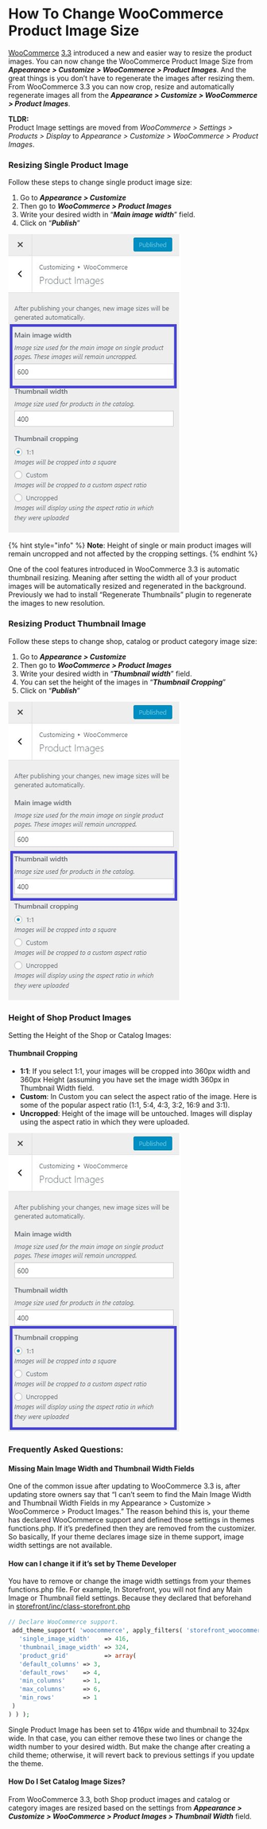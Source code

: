 # How To Change WooCommerce Product Image Size

[WooCommerce](https://woocommerce.com/) [3.3](https://woocommerce.wordpress.com/2017/12/11/wc-3-3-image-size-improvements/) introduced a new and easier way to resize the product images. You can now change the WooCommerce Product Image Size from _**Appearance > Customize > WooCommerce > Product Images**_. And the great things is you don’t have to regenerate the images after resizing them. From WooCommerce 3.3 you can now crop, resize and automatically regenerate images all from the _**Appearance > Customize > WooCommerce > Product Images**_.

**TLDR:**\
Product Image settings are moved from _WooCommerce > Settings > Products > Display_ to _Appearance > Customize > WooCommerce > Product Images_.

### Resizing Single Product Image

Follow these steps to change single product image size:

1. Go to _**Appearance > Customize**_
2. Then go to _**WooCommerce > Product Images**_
3. Write your desired width in “_**Main image width**_” field.
4. Click on “_**Publish**_”

![](../.gitbook/assets/WooCommerce-Single-Product-Image.jpeg)

{% hint style="info" %}
**Note**: Height of single or main product images will remain uncropped and not affected by the cropping settings.
{% endhint %}

One of the cool features introduced in WooCommerce 3.3 is automatic thumbnail resizing. Meaning after setting the width all of your product images will be automatically resized and regenerated in the background. Previously we had to install “Regenerate Thumbnails” plugin to regenerate the images to new resolution.

### Resizing Product Thumbnail Image

Follow these steps to change shop, catalog or product category image size:

1. Go to _**Appearance > Customize**_
2. Then go to _**WooCommerce > Product Images**_
3. Write your desired width in “_**Thumbnail width**_” field.
4. You can set the height of the images in “_**Thumbnail Cropping**_”
5. Click on “_**Publish**_”

![](../.gitbook/assets/WooCommerce-Shop-Product-Image.jpeg)

### Height of Shop Product Images

Setting the Height of the Shop or Catalog Images:

#### Thumbnail Cropping

* &#x20;**1:1**: If you select 1:1, your images will be cropped into 360px width and 360px Height (assuming you have set the image width 360px in Thumbnail Width field.
* **Custom**: In Custom you can select the aspect ratio of the image. Here is some of the popular aspect ratio (1:1, 5:4, 4:3, 3:2, 16:9 and 3:1).
* **Uncropped**: Height of the image will be untouched. Images will display using the aspect ratio in which they were uploaded.

![](../.gitbook/assets/WooCommerce-Shop-Product-Image-height.jpeg)

### Frequently Asked Questions:

#### **Missing Main Image Width and Thumbnail Width Fields**

One of the common issue after updating to WooCommerce 3.3 is, after updating store owners say that “I can’t seem to find the Main Image Width and Thumbnail Width Fields in my Appearance > Customize > WooCommerce > Product Images.” The reason behind this is, your theme has declared WooCommerce support and defined those settings in themes functions.php. If it’s predefined then they are removed from the customizer. So basically, If your theme declares image size in theme support, image width settings are not available.

#### **How can I change it if it’s set by Theme Developer**

You have to remove or change the image width settings from your themes functions.php file. For example, In Storefront, you will not find any Main Image or Thumbnail field settings. Because they declared that beforehand in [storefront/inc/class-storefront.php](https://github.com/woocommerce/storefront/blob/9333eb7da77320553762a768f88265bb943b2fc5/inc/class-storefront.php#L117)

```php
// Declare WooCommerce support.
 add_theme_support( 'woocommerce', apply_filters( 'storefront_woocommerce_args', array(
   'single_image_width'    => 416,
   'thumbnail_image_width' => 324,
   'product_grid'          => array(
   'default_columns' => 3,
   'default_rows'    => 4,
   'min_columns'     => 1,
   'max_columns'     => 6,
   'min_rows'        => 1
 )
) ) );
```

Single Product Image has been set to 416px wide and thumbnail to 324px wide. In that case, you can either remove these two lines or change the width number to your desired width. But make the change after creating a child theme; otherwise, it will revert back to previous settings if you update the theme.

#### **How Do I Set Catalog Image Sizes?**

From WooCommerce 3.3, both Shop product images and catalog or category images are resized based on the settings from _**Appearance > Customize > WooCommerce > Product Images > Thumbnail Width**_ field.
